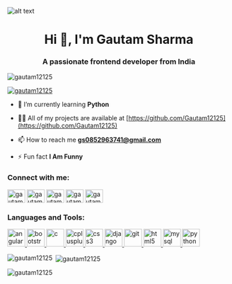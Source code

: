 ![alt text](https://github.com/Gautam121205/Gautam121205/blob/master/Gautam.jpg)
<h1 align="center">Hi 👋, I'm Gautam Sharma</h1>
<h3 align="center">A passionate frontend developer from India</h3>

<p align="left"> <img src="https://komarev.com/ghpvc/?username=gautam12125&label=Profile%20views&color=0e75b6&style=flat" alt="gautam12125" /> </p>

<p align="left"> <a href="https://github.com/ryo-ma/github-profile-trophy"><img src="https://github-profile-trophy.vercel.app/?username=gautam12125" alt="gautam12125" /></a> </p>

- 🌱 I’m currently learning **Python**

- 👨‍💻 All of my projects are available at [https://github.com/Gautam12125](https://github.com/Gautam12125)

- 📫 How to reach me **gs0852963741@gmail.com**

- ⚡ Fun fact **I Am Funny**

<h3 align="left">Connect with me:</h3>
<p align="left">
<a href="https://dev.to/gautam12125" target="blank"><img align="center" src="https://cdn.jsdelivr.net/npm/simple-icons@3.0.1/icons/dev-dot-to.svg" alt="gautam12125" height="30" width="40" /></a>
<a href="https://twitter.com/gautams83699036" target="blank"><img align="center" src="https://cdn.jsdelivr.net/npm/simple-icons@3.0.1/icons/twitter.svg" alt="gautams83699036" height="30" width="40" /></a>
<a href="https://linkedin.com/in/gautam-0501" target="blank"><img align="center" src="https://cdn.jsdelivr.net/npm/simple-icons@3.0.1/icons/linkedin.svg" alt="gautam-0501" height="30" width="40" /></a>
<a href="https://instagram.com/gautam_0501" target="blank"><img align="center" src="https://cdn.jsdelivr.net/npm/simple-icons@3.0.1/icons/instagram.svg" alt="gautam_0501" height="30" width="40" /></a>
<a href="https://www.youtube.com/c/gautam sharma" target="blank"><img align="center" src="https://cdn.jsdelivr.net/npm/simple-icons@3.0.1/icons/youtube.svg" alt="gautam sharma" height="30" width="40" /></a>
</p>

<h3 align="left">Languages and Tools:</h3>
<p align="left"> <a href="https://angular.io" target="_blank"> <img src="https://devicons.github.io/devicon/devicon.git/icons/angularjs/angularjs-original.svg" alt="angularjs" width="40" height="40"/> </a> <a href="https://getbootstrap.com" target="_blank"> <img src="https://devicons.github.io/devicon/devicon.git/icons/bootstrap/bootstrap-plain.svg" alt="bootstrap" width="40" height="40"/> </a> <a href="https://www.cprogramming.com/" target="_blank"> <img src="https://devicons.github.io/devicon/devicon.git/icons/c/c-original.svg" alt="c" width="40" height="40"/> </a> <a href="https://www.w3schools.com/cpp/" target="_blank"> <img src="https://devicons.github.io/devicon/devicon.git/icons/cplusplus/cplusplus-original.svg" alt="cplusplus" width="40" height="40"/> </a> <a href="https://www.w3schools.com/css/" target="_blank"> <img src="https://devicons.github.io/devicon/devicon.git/icons/css3/css3-original-wordmark.svg" alt="css3" width="40" height="40"/> </a> <a href="https://www.djangoproject.com/" target="_blank"> <img src="https://devicons.github.io/devicon/devicon.git/icons/django/django-original.svg" alt="django" width="40" height="40"/> </a> <a href="https://git-scm.com/" target="_blank"> <img src="https://www.vectorlogo.zone/logos/git-scm/git-scm-icon.svg" alt="git" width="40" height="40"/> </a> <a href="https://www.w3.org/html/" target="_blank"> <img src="https://devicons.github.io/devicon/devicon.git/icons/html5/html5-original-wordmark.svg" alt="html5" width="40" height="40"/> </a> <a href="https://www.mysql.com/" target="_blank"> <img src="https://devicons.github.io/devicon/devicon.git/icons/mysql/mysql-original-wordmark.svg" alt="mysql" width="40" height="40"/> </a> <a href="https://www.python.org" target="_blank"> <img src="https://devicons.github.io/devicon/devicon.git/icons/python/python-original.svg" alt="python" width="40" height="40"/> </a> </p>

<p><img align="left" src="https://github-readme-stats.vercel.app/api/top-langs?username=gautam12125&show_icons=true&locale=en&layout=compact" alt="gautam12125" /></p>

<p>&nbsp;<img align="center" src="https://github-readme-stats.vercel.app/api?username=gautam12125&show_icons=true&locale=en" alt="gautam12125" /></p>

<p><img align="center" src="https://github-readme-streak-stats.herokuapp.com/?user=gautam12125&" alt="gautam12125" /></p>

